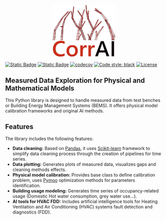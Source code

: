 <p align="center">
  <img src="https://github.com/BuildingEnergySimulationTools/corrai/blob/main/logo_corrai.svg" alt="CorrAI" width="200"/>
</p>

[![Static Badge](https://img.shields.io/badge/version-0.1.0-orange)](https://pypi.org/project/corrai/)
[![Static Badge](https://img.shields.io/badge/python-3.8_%7C_3.11-blue)](https://pypi.org/project/corrai/)
[![codecov](https://codecov.io/gh/BuildingEnergySimulationTools/corrai/branch/main/graph/badge.svg?token=F51O9CXI61)](https://codecov.io/gh/BuildingEnergySimulationTools/corrai)
[![Code style: black](https://img.shields.io/badge/code%20style-black-000000.svg)](https://github.com/psf/black)
[![License](https://img.shields.io/badge/License-BSD_3--Clause-blue.svg)](https://opensource.org/licenses/BSD-3-Clause)


## Measured Data Exploration for Physical and Mathematical Models
This Python library is designed to handle measured data from test benches or Building Energy Management Systems (BEMS). 
It offers physical model calibration frameworks and original AI methods.

## Features
The library includes the following features:
- **Data cleaning:** Based on [Pandas](https://pandas.pydata.org/), it uses [Scikit-learn](https://scikit-learn.org/stable/) framework
to simplify data cleaning process through the creation of pipelines for time series.
- **Data plotting:** Generates plots of measured data, visualizes gaps and cleaning methods effects.
- **Physical model calibration:** Provides base class to define calibration problem, uses [Pymoo](https://pymoo.org/) optimization methods for parameters identification.
- **Building usage modeling:** Generates time series of occupancy-related usage 
(Domestic Hot water consumption, grey water use...).
- **AI tools for HVAC FDD:** Includes artificial intelligence tools for 
Heating Ventilation and Air Conditioning (HVAC) systems fault detection and diagnostics (FDD).